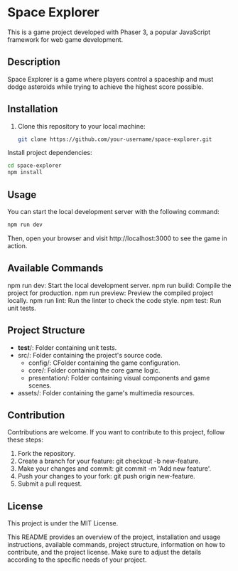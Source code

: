 # Space Explorer

This is a game project developed with Phaser 3, a popular JavaScript framework for web game development.

## Description

Space Explorer is a game where players control a spaceship and must dodge asteroids while trying to achieve the highest score possible.

## Installation

1. Clone this repository to your local machine:

   ```bash
   git clone https://github.com/your-username/space-explorer.git

Install project dependencies:

  ```bash
  cd space-explorer
  npm install
  ```

## Usage

You can start the local development server with the following command:

  ```bash
  npm run dev
  ```
Then, open your browser and visit http://localhost:3000 to see the game in action.

## Available Commands

npm run dev: Start the local development server.
npm run build: Compile the project for production.
npm run preview: Preview the compiled project locally.
npm run lint: Run the linter to check the code style.
npm test: Run unit tests.


## Project Structure

* __test__/: Folder containing unit tests.
* src/: Folder containing the project's source code.
    * config/: CFolder containing the game configuration.
    * core/: Folder containing the core game logic.
    * presentation/: Folder containing visual components and game scenes.
* assets/: Folder containing the game's multimedia resources.

## Contribution

Contributions are welcome. If you want to contribute to this project, follow these steps:

1. Fork the repository.
2. Create a branch for your feature: git checkout -b new-feature.
3. Make your changes and commit: git commit -m 'Add new feature'.
4. Push your changes to your fork: git push origin new-feature.
5. Submit a pull request.

## License

This project is under the MIT License.

This README provides an overview of the project, installation and usage instructions, available commands, project structure, information on how to contribute, and the project license. Make sure to adjust the details according to the specific needs of your project.

